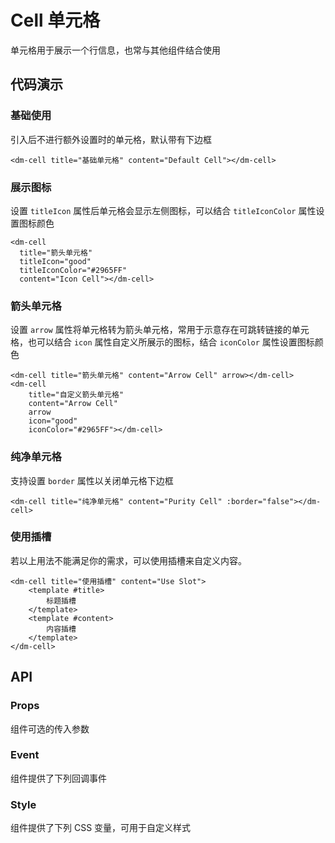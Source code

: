<script setup lang="ts">
import cellApi from "/api/cell"
</script>

# Cell 单元格

单元格用于展示一个行信息，也常与其他组件结合使用

## 代码演示

### 基础使用

引入后不进行额外设置时的单元格，默认带有下边框

<dm-cell title="基础单元格" content="Default Cell"></dm-cell>

```vue
<dm-cell title="基础单元格" content="Default Cell"></dm-cell>
```

### 展示图标

设置 `titleIcon` 属性后单元格会显示左侧图标，可以结合 `titleIconColor` 属性设置图标颜色

<dm-cell 
  title="箭头单元格" 
  titleIcon="good" 
  titleIconColor="#2965FF" 
  content="Icon Cell"></dm-cell>

```vue
<dm-cell 
  title="箭头单元格" 
  titleIcon="good" 
  titleIconColor="#2965FF" 
  content="Icon Cell"></dm-cell>
```

### 箭头单元格

设置 `arrow` 属性将单元格转为箭头单元格，常用于示意存在可跳转链接的单元格，也可以结合 `icon` 属性自定义所展示的图标，结合 `iconColor` 属性设置图标颜色

<dm-cell title="箭头单元格" content="Arrow Cell" arrow></dm-cell>
<dm-cell 
  title="自定义箭头单元格" 
  content="Arrow Cell" 
  arrow 
  icon="good" 
  iconColor="#2965FF"></dm-cell>

```vue
<dm-cell title="箭头单元格" content="Arrow Cell" arrow></dm-cell>
<dm-cell
	title="自定义箭头单元格"
	content="Arrow Cell"
	arrow
	icon="good"
	iconColor="#2965FF"></dm-cell>
```

### 纯净单元格

支持设置 `border` 属性以关闭单元格下边框

<dm-cell title="纯净单元格" content="Purity Cell" :border="false"></dm-cell>

```vue
<dm-cell title="纯净单元格" content="Purity Cell" :border="false"></dm-cell>
```

### 使用插槽

若以上用法不能满足你的需求，可以使用插槽来自定义内容。

<dm-cell title="使用插槽" content="Use Slot">
	<template #title>
		标题插槽
	</template>
	<template #content>
		内容插槽
	</template>
</dm-cell>

```vue
<dm-cell title="使用插槽" content="Use Slot">
	<template #title>
		标题插槽
	</template>
	<template #content>
		内容插槽
	</template>
</dm-cell>
```

## API

### Props

组件可选的传入参数

<dm-table :data="cellApi.props" align="left">
  <dm-table-column prop="name" label="参数"></dm-table-column>
  <dm-table-column prop="desc" label="说明" width="320"></dm-table-column>
  <dm-table-column prop="type" label="类型">
    <template #cell="{ row }">
			<em>{{ row.type }}</em>
    </template>
  </dm-table-column>
  <dm-table-column prop="default" label="默认值">
    <template #cell="{ row }">
			<code>{{ row.default }}</code>
    </template>
  </dm-table-column>
</dm-table>

### Event

组件提供了下列回调事件

<dm-table :data="cellApi.events" align="left">
  <dm-table-column prop="name" label="事件名" width="80"></dm-table-column>
  <dm-table-column prop="desc" label="说明" width="400"></dm-table-column>
  <dm-table-column prop="type" label="回调参数">
    <template #cell="{ row }">
			<em>{{ row.type }}</em>
    </template>
  </dm-table-column>
</dm-table>

### Style

组件提供了下列 CSS 变量，可用于自定义样式

<dm-table :data="cellApi.style" align="left">
  <dm-table-column prop="name" label="名称"></dm-table-column>
  <dm-table-column prop="type" label="默认值" width="160">
    <template #cell="{ row }">
			<em>{{ row.default }}</em>
    </template>
  </dm-table-column>
  <dm-table-column prop="desc" label="描述" width="120">
    <template #cell="{ row }">
			<em>{{ row.desc ? row.desc : '-' }}</em>
    </template>
  </dm-table-column>
</dm-table>

